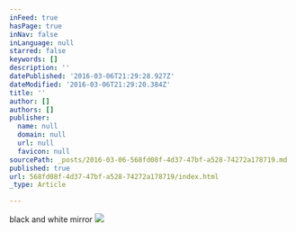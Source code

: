 ```yaml
---
inFeed: true
hasPage: true
inNav: false
inLanguage: null
starred: false
keywords: []
description: ''
datePublished: '2016-03-06T21:29:28.927Z'
dateModified: '2016-03-06T21:29:20.384Z'
title: ''
author: []
authors: []
publisher:
  name: null
  domain: null
  url: null
  favicon: null
sourcePath: _posts/2016-03-06-568fd08f-4d37-47bf-a528-74272a178719.md
published: true
url: 568fd08f-4d37-47bf-a528-74272a178719/index.html
_type: Article

---
```

black and white mirror ![](https://the-grid-user-content.s3-us-west-2.amazonaws.com/d1115108-63fa-4d2a-8aea-58fa8afff316.jpg)